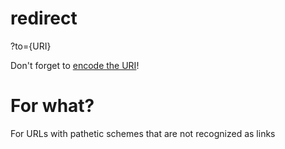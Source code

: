 # redirect
?to={URI}

Don't forget to [encode the URI](https://www.urlencoder.io/)!




# For what?
For URLs with pathetic schemes that are not recognized as links

